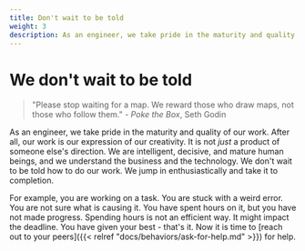 ```yaml
---
title: Don't wait to be told
weight: 3
description: As an engineer, we take pride in the maturity and quality of our work. After all, our work is our expression of our creativity. It is not _just_ a product of someone else's direction. We are intelligent, decisive, and mature human beings, and we understand the business and the technology. We don't wait to be told how to do our work. We jump in enthusiastically and take it to completion.
---
```


# We don't wait to be told

> "Please stop waiting for a map. We reward those who draw maps, not those who follow them." - _Poke the Box_, Seth Godin

As an engineer, we take pride in the maturity and quality of our work. After all, our work is our expression of our creativity. It is not _just_ a product of someone else's direction. We are intelligent, decisive, and mature human beings, and we understand the business and the technology. We don't wait to be told how to do our work. We jump in enthusiastically and take it to completion.

For example, you are working on a task. You are stuck with a weird error. You are not sure what is causing it. You have spent hours on it, but you have not made progress. Spending hours is not an efficient way. It might impact the deadline. You have given your best - that's it. Now it is time to [reach out to your peers]({{< relref "docs/behaviors/ask-for-help.md" >}}) for help.
